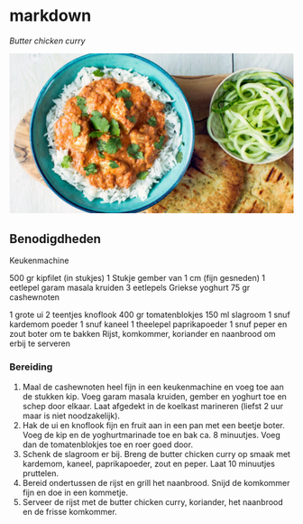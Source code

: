 # markdown


_Butter chicken curry_

![Butter Chicken](butter-chicken-curry.png)

## Benodigdheden

Keukenmachine


500 gr kipfilet (in stukjes)
1 Stukje gember van 1 cm (fijn gesneden)
1 eetlepel garam masala kruiden
3 eetlepels Griekse yoghurt
75 gr cashewnoten

1 grote ui
2 teentjes knoflook
400 gr tomatenblokjes
150 ml slagroom
1 snuf kardemom poeder
1 snuf kaneel
1 theelepel paprikapoeder
1 snuf peper en zout
boter om te bakken
Rijst, komkommer, koriander en naanbrood om erbij te serveren

### Bereiding

1. Maal de cashewnoten heel fijn in een keukenmachine en voeg toe aan de stukken kip. Voeg garam masala kruiden, gember en yoghurt toe en schep door elkaar. Laat afgedekt in de koelkast marineren (liefst 2 uur maar is niet noodzakelijk).
2. Hak de ui en knoflook fijn en fruit aan in een pan met een beetje boter. Voeg de kip en de yoghurtmarinade toe en bak ca. 8 minuutjes. Voeg dan de tomatenblokjes toe en roer goed door.
3. Schenk de slagroom er bij. Breng de butter chicken curry op smaak met kardemom, kaneel, paprikapoeder, zout en peper. Laat 10 minuutjes pruttelen.
4. Bereid ondertussen de rijst en grill het naanbrood. Snijd de komkommer fijn en doe in een kommetje.
5. Serveer de rijst met de butter chicken curry, koriander, het naanbrood en de frisse komkommer.